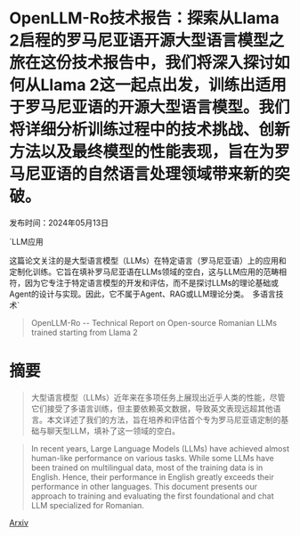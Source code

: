 # OpenLLM-Ro技术报告：探索从Llama 2启程的罗马尼亚语开源大型语言模型之旅在这份技术报告中，我们将深入探讨如何从Llama 2这一起点出发，训练出适用于罗马尼亚语的开源大型语言模型。我们将详细分析训练过程中的技术挑战、创新方法以及最终模型的性能表现，旨在为罗马尼亚语的自然语言处理领域带来新的突破。

发布时间：2024年05月13日

`LLM应用

这篇论文关注的是大型语言模型（LLMs）在特定语言（罗马尼亚语）上的应用和定制化训练。它旨在填补罗马尼亚语在LLMs领域的空白，这与LLM应用的范畴相符，因为它专注于特定语言模型的开发和评估，而不是探讨LLMs的理论基础或Agent的设计与实现。因此，它不属于Agent、RAG或LLM理论分类。` `多语言技术`

> OpenLLM-Ro -- Technical Report on Open-source Romanian LLMs trained starting from Llama 2

# 摘要

> 大型语言模型（LLMs）近年来在多项任务上展现出近乎人类的性能，尽管它们接受了多语言训练，但主要依赖英文数据，导致英文表现远超其他语言。本文详述了我们的方法，旨在培养和评估首个专为罗马尼亚语定制的基础与聊天型LLM，填补了这一领域的空白。

> In recent years, Large Language Models (LLMs) have achieved almost human-like performance on various tasks. While some LLMs have been trained on multilingual data, most of the training data is in English. Hence, their performance in English greatly exceeds their performance in other languages. This document presents our approach to training and evaluating the first foundational and chat LLM specialized for Romanian.

[Arxiv](https://arxiv.org/abs/2405.07703)
